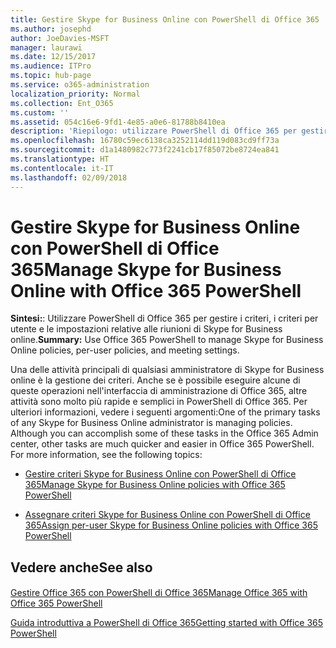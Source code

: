 ```yaml
---
title: Gestire Skype for Business Online con PowerShell di Office 365
ms.author: josephd
author: JoeDavies-MSFT
manager: laurawi
ms.date: 12/15/2017
ms.audience: ITPro
ms.topic: hub-page
ms.service: o365-administration
localization_priority: Normal
ms.collection: Ent_O365
ms.custom: ''
ms.assetid: 054c16e6-9fd1-4e85-a0e6-81788b8410ea
description: 'Riepilogo: utilizzare PowerShell di Office 365 per gestire i criteri, i criteri per utente e le impostazioni relative alle riunioni di Skype for Business online.'
ms.openlocfilehash: 16780c59ec6138ca3252114dd119d083cd9ff73a
ms.sourcegitcommit: d1a1480982c773f2241cb17f85072be8724ea841
ms.translationtype: HT
ms.contentlocale: it-IT
ms.lasthandoff: 02/09/2018
---
```

# <a name="manage-skype-for-business-online-with-office-365-powershell"></a><span data-ttu-id="c102f-103">Gestire Skype for Business Online con PowerShell di Office 365</span><span class="sxs-lookup"><span data-stu-id="c102f-103">Manage Skype for Business Online with Office 365 PowerShell</span></span>

 <span data-ttu-id="c102f-104">**Sintesi:**: Utilizzare PowerShell di Office 365 per gestire i criteri, i criteri per utente e le impostazioni relative alle riunioni di Skype for Business online.</span><span class="sxs-lookup"><span data-stu-id="c102f-104">**Summary:** Use Office 365 PowerShell to manage Skype for Business Online policies, per-user policies, and meeting settings.</span></span>
  
<span data-ttu-id="c102f-p101">Una delle attività principali di qualsiasi amministratore di Skype for Business online è la gestione dei criteri. Anche se è possibile eseguire alcune di queste operazioni nell'interfaccia di amministrazione di Office 365, altre attività sono molto più rapide e semplici in PowerShell di Office 365. Per ulteriori informazioni, vedere i seguenti argomenti:</span><span class="sxs-lookup"><span data-stu-id="c102f-p101">One of the primary tasks of any Skype for Business Online administrator is managing policies. Although you can accomplish some of these tasks in the Office 365 Admin center, other tasks are much quicker and easier in Office 365 PowerShell. For more information, see the following topics:</span></span>
  
- [<span data-ttu-id="c102f-108">Gestire criteri Skype for Business Online con PowerShell di Office 365</span><span class="sxs-lookup"><span data-stu-id="c102f-108">Manage Skype for Business Online policies with Office 365 PowerShell</span></span>](manage-skype-for-business-online-policies-with-office-365-powershell.md)
    
- [<span data-ttu-id="c102f-109">Assegnare criteri Skype for Business Online con PowerShell di Office 365</span><span class="sxs-lookup"><span data-stu-id="c102f-109">Assign per-user Skype for Business Online policies with Office 365 PowerShell</span></span>](assign-per-user-skype-for-business-online-policies-with-office-365-powershell.md)
    
## <a name="see-also"></a><span data-ttu-id="c102f-110">Vedere anche</span><span class="sxs-lookup"><span data-stu-id="c102f-110">See also</span></span>

#### 

[<span data-ttu-id="c102f-111">Gestire Office 365 con PowerShell di Office 365</span><span class="sxs-lookup"><span data-stu-id="c102f-111">Manage Office 365 with Office 365 PowerShell</span></span>](manage-office-365-with-office-365-powershell.md)
  
[<span data-ttu-id="c102f-112">Guida introduttiva a PowerShell di Office 365</span><span class="sxs-lookup"><span data-stu-id="c102f-112">Getting started with Office 365 PowerShell</span></span>](getting-started-with-office-365-powershell.md)

